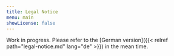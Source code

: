```yaml
---
title: Legal Notice
menu: main
showLicense: false
---
```

Work in progress. Please refer to the [German version]({{< relref path="legal-notice.md" lang="de" >}}) in the mean time.
